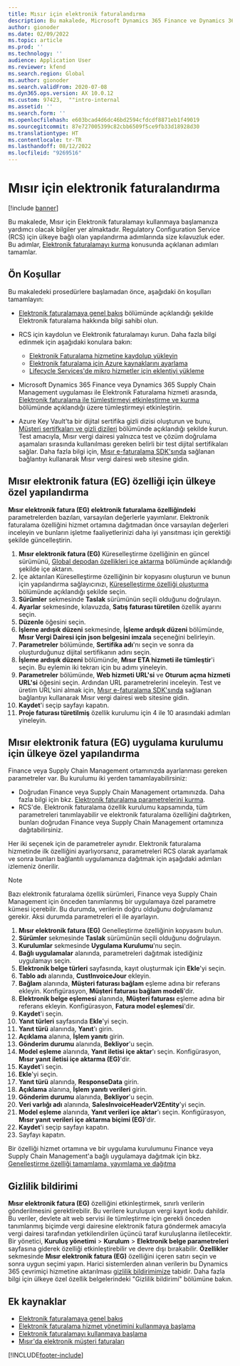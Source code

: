 ```yaml
---
title: Mısır için elektronik faturalandırma
description: Bu makalede, Microsoft Dynamics 365 Finance ve Dynamics 365 Supply Chain Management'ta Mısır için Elektronik faturalamayı kullanmaya başlamanıza yardımcı olacak bilgiler yer almaktadır.
author: gionoder
ms.date: 02/09/2022
ms.topic: article
ms.prod: ''
ms.technology: ''
audience: Application User
ms.reviewer: kfend
ms.search.region: Global
ms.author: gionoder
ms.search.validFrom: 2020-07-08
ms.dyn365.ops.version: AX 10.0.12
ms.custom: 97423,  ""intro-internal
ms.assetid: ''
ms.search.form: ''
ms.openlocfilehash: e603bcad4d6dc46bd2594cfdcdf8871eb1f49019
ms.sourcegitcommit: 87e727005399c82cbb6509f5ce9fb33d18928d30
ms.translationtype: HT
ms.contentlocale: tr-TR
ms.lasthandoff: 08/12/2022
ms.locfileid: "9269516"
---
```

# <a name="electronic-invoicing-for-egypt"></a>Mısır için elektronik faturalandırma

[!include [banner](../includes/banner.md)]

Bu makalede, Mısır için Elektronik faturalamayı kullanmaya başlamanıza yardımcı olacak bilgiler yer almaktadır. Regulatory Configuration Service (RCS) için ülkeye bağlı olan yapılandırma adımlarında size kılavuzluk eder. Bu adımlar, [Elektronik faturalamayı kurma](e-invoicing-set-up-overview.md) konusunda açıklanan adımları tamamlar.

## <a name="prerequisites"></a>Ön Koşullar

Bu makaledeki prosedürlere başlamadan önce, aşağıdaki ön koşulları tamamlayın:

- [Elektronik faturalamaya genel bakış](e-invoicing-service-overview.md) bölümünde açıklandığı şekilde Elektronik faturalama hakkında bilgi sahibi olun.
- RCS için kaydolun ve Elektronik faturalamayı kurun. Daha fazla bilgi edinmek için aşağıdaki konulara bakın:

    - [Elektronik Faturalama hizmetine kaydolup yükleyin](e-invoicing-sign-up-install.md)
    - [Elektronik faturalama için Azure kaynaklarını ayarlama](e-invoicing-set-up-azure-resources.md)
    - [Lifecycle Services'de mikro hizmetler için eklentiyi yükleme](e-invoicing-install-add-in-microservices-lcs.md)
    
- Microsoft Dynamics 365 Finance veya Dynamics 365 Supply Chain Management uygulaması ile Elektronik Faturalama hizmeti arasında, [Elektronik faturalama ile tümleştirmeyi etkinleştirme ve kurma](e-invoicing-activate-setup-integration.md) bölümünde açıklandığı üzere tümleştirmeyi etkinleştirin.
- Azure Key Vault'ta bir dijital sertifika gizli dizisi oluşturun ve bunu, [Müşteri sertifkaları ve gizli dizileri](e-invoicing-customer-certificates-secrets.md) bölümünde açıklandığı şekilde kurun. Test amacıyla, Mısır vergi dairesi yalnızca test ve çözüm doğrulama aşamaları sırasında kullanılması gereken belirli bir test dijital sertifikaları sağlar. Daha fazla bilgi için, [Mısır e-faturalama SDK'sında](https://sdk.invoicing.eta.gov.eg/faq/) sağlanan bağlantıyı kullanarak Mısır vergi dairesi web sitesine gidin.

## <a name="country-specific-configuration-for-the-egyptian-electronic-invoice-eg-feature"></a>Mısır elektronik fatura (EG) özelliği için ülkeye özel yapılandırma

**Mısır elektronik fatura (EG) elektronik faturalama özelliğindeki** parametrelerden bazıları, varsayılan değerlerle yayımlanır. Elektronik faturalama özelliğini hizmet ortamına dağıtmadan önce varsayılan değerleri inceleyin ve bunların işletme faaliyetlerinizi daha iyi yansıtması için gerektiği şekilde güncelleştirin.

1. **Mısır elektronik fatura (EG)** Küreselleştirme özelliğinin en güncel sürümünü, [Global depodan özellikleri içe aktarma](e-invoicing-import-feature-global-repository.md) bölümünde açıklandığı şekilde içe aktarın.
2. İçe aktarılan Küreselleştirme özelliğinin bir kopyasını oluşturun ve bunun için yapılandırma sağlayıcınızı, [Küreselleştirme özelliği oluşturma](e-invoicing-create-new-globalization-feature.md) bölümünde açıklandığı şekilde seçin.
3. **Sürümler** sekmesinde **Taslak** sürümünün seçili olduğunu doğrulayın.
4. **Ayarlar** sekmesinde, kılavuzda, **Satış faturası türetilen** özellik ayarını seçin.
5. **Düzenle** öğesini seçin.
6. **İşleme ardışık düzeni** sekmesinde, **İşleme ardışık düzeni** bölümünde, **Mısır Vergi Dairesi için json belgesini imzala** seçeneğini belirleyin.
7. **Parametreler** bölümünde, **Sertifika adı**'nı seçin ve sonra da oluşturduğunuz dijital sertifikanın adını seçin.
8. **İşleme ardışık düzeni** bölümünde, **Mısır ETA hizmeti ile tümleştir**'i seçin. Bu eylemin iki tekrarı için bu adımı yineleyin.
9. **Parametreler** bölümünde, **Web hizmeti URL'si** ve **Oturum açma hizmeti URL'si** öğesini seçin. Ardından URL parametrelerini inceleyin. Test ve üretim URL'sini almak için, [Mısır e-faturalama SDK'sında](https://sdk.invoicing.eta.gov.eg/faq/) sağlanan bağlantıyı kullanarak Mısır vergi dairesi web sitesine gidin.
10. **Kaydet**'i seçip sayfayı kapatın.
11. **Proje faturası türetilmiş** özellik kurulumu için 4 ile 10 arasındaki adımları yineleyin.

## <a name="country-specific-configuration-for-the-egyptian-electronic-invoice-eg-application-setup"></a>Mısır elektronik fatura (EG) uygulama kurulumu için ülkeye özel yapılandırma

Finance veya Supply Chain Management ortamınızda ayarlanması gereken parametreler var. Bu kurulumu iki yerden tamamlayabilirsiniz:

- Doğrudan Finance veya Supply Chain Management ortamınızda. Daha fazla bilgi için bkz. [Elektronik faturalama parametrelerini kurma](e-invoicing-set-up-parameters.md).
- RCS'de. Elektronik faturalama özellik kurulumu kapsamında, tüm parametreleri tanımlayabilir ve elektronik faturalama özelliğini dağıtırken, bunları doğrudan Finance veya Supply Chain Management ortamınıza dağıtabilirsiniz.

Her iki seçenek için de parametreler aynıdır. Elektronik faturalama hizmetinde ilk özelliğini ayarlıyorsanız, parametreleri RCS olarak ayarlamak ve sonra bunları bağlantılı uygulamanıza dağıtmak için aşağıdaki adımları izlemeniz önerilir.

> [!NOTE]
> Bazı elektronik faturalama özellik sürümleri, Finance veya Supply Chain Management için önceden tanımlanmış bir uygulamaya özel parametre kümesi içerebilir. Bu durumda, verilerin doğru olduğunu doğrulamanız gerekir. Aksi durumda parametreleri el ile ayarlayın.

1. **Mısır elektronik fatura (EG)** Genelleştirme özelliğinin kopyasını bulun.
2. **Sürümler** sekmesinde **Taslak** sürümünün seçili olduğunu doğrulayın.
3. **Kurulumlar** sekmesinde **Uygulama Kurulumu**'nu seçin.
4. **Bağlı uygulamalar** alanında, parametreleri dağıtmak istediğiniz uygulamayı seçin.
5. **Elektronik belge türleri** sayfasında, kayıt oluşturmak için **Ekle**'yi seçin.
6. **Tablo adı** alanında, **CustInvoiceJour** ekleyin.
7. **Bağlam** alanında, **Müşteri faturası bağlam** eşleme adına bir referans ekleyin. Konfigürasyon, **Müşteri faturası bağlam modeli**'dir.
8. **Elektronik belge eşlemesi** alanında, **Müşteri faturası** eşleme adına bir referans ekleyin. Konfigürasyon, **Fatura model eşlemesi**'dir.
9. **Kaydet**'i seçin.
10. **Yanıt türleri** sayfasında **Ekle**'yi seçin.
11. **Yanıt türü** alanında, **Yanıt**'ı girin.
12. **Açıklama** alanına, **İşlem yanıtı** girin.
13. **Gönderim durumu** alanında, **Bekliyor**'u seçin.
14. **Model eşleme** alanında, **Yanıt iletisi içe aktar**'ı seçin. Konfigürasyon, **Mısır yanıt iletisi içe aktarma (EG)**'dir.
15. **Kaydet**'i seçin.
16. **Ekle**'yi seçin.
17. **Yanıt türü** alanında, **ResponseData** girin.
18. **Açıklama** alanına, **İşlem yanıtı verileri** girin.
19. **Gönderim durumu** alanında, **Bekliyor**'u seçin.
20. **Veri varlığı adı** alanında, **SalesInvoiceHeaderV2Entity**'yi seçin.
21. **Model eşleme** alanında, **Yanıt verileri içe aktar**'ı seçin. Konfigürasyon, **Mısır yanıt verileri içe aktarma biçimi (EG)**'dir.
22. **Kaydet**'i seçip sayfayı kapatın.
23. Sayfayı kapatın.

Bir özelliği hizmet ortamına ve bir uygulama kurulumunu Finance veya Supply Chain Management'a bağlı uygulamaya dağıtmak için bkz. [Genelleştirme özelliği tamamlama, yayımlama ve dağıtma](e-invoicing-complete-publish-deploy-globalization-feature.md)

## <a name="privacy-notice"></a>Gizlilik bildirimi

**Mısır elektronik fatura (EG)** özelliğini etkinleştirmek, sınırlı verilerin gönderilmesini gerektirebilir. Bu verilere kuruluşun vergi kayıt kodu dahildir. Bu veriler, devlete ait web servisi ile tümleştirme için gerekli önceden tanımlanmış biçimde vergi dairesine elektronik fatura göndermek amacıyla vergi dairesi tarafından yetkilendirilen üçüncü taraf kuruluşlarına iletilecektir. Bir yönetici, **Kuruluş yönetimi** \> **Kurulum** \> **Elektronik belge parametreleri** sayfasına giderek özelliği etkinleştirebilir ve devre dışı bırakabilir. **Özellikler** sekmesinde **Mısır elektronik fatura (EG)** özelliğini içeren satırı seçin ve sonra uygun seçimi yapın. Harici sistemlerden alınan verilerin bu Dynamics 365 çevrimiçi hizmetine aktarılması [gizlilik bildirimimize](https://go.microsoft.com/fwlink/?LinkId=512132) tabidir. Daha fazla bilgi için ülkeye özel özellik belgelerindeki "Gizlilik bildirimi" bölümüne bakın.

## <a name="additional-resources"></a>Ek kaynaklar

- [Elektronik faturalamaya genel bakış](e-invoicing-service-overview.md)
- [Elektronik faturalama hizmet yönetimini kullanmaya başlama](e-invoicing-get-started-service-administration.md)
- [Elektronik faturalamayı kullanmaya başlama](e-invoicing-get-started.md)
- [Mısır'da elektronik müşteri faturaları](emea-egy-e-invoices.md)

[!INCLUDE[footer-include](../../includes/footer-banner.md)]
